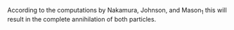 According to the computations by Nakamura, Johnson, and Mason<sub>1</sub> this
will result in the complete annihilation of both particles.
